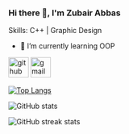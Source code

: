 ### Hi there 👋, I'm Zubair Abbas

Skills:  C++ | Graphic Design

- 🌱 I’m currently learning OOP 


[<img src='https://cdn.jsdelivr.net/npm/simple-icons@3.0.1/icons/github.svg' alt='github' height='40'>](https://github.com/zubiiabbasi)  [<img src='https://cdn.jsdelivr.net/npm/simple-icons@3.0.1/icons/gmail.svg' alt='gmail' height='40'>](zubiidesign@gmail.com)  

[![Top Langs](https://github-readme-stats.vercel.app/api/top-langs/?username=zubiiabbasi)](https://github.com/anuraghazra/github-readme-stats)

![GitHub stats](https://github-readme-stats.vercel.app/api?username=zubiiabbasi&show_icons=true)  

![GitHub streak stats](https://streak-stats.demolab.com/?user=zubiiabbasi)
